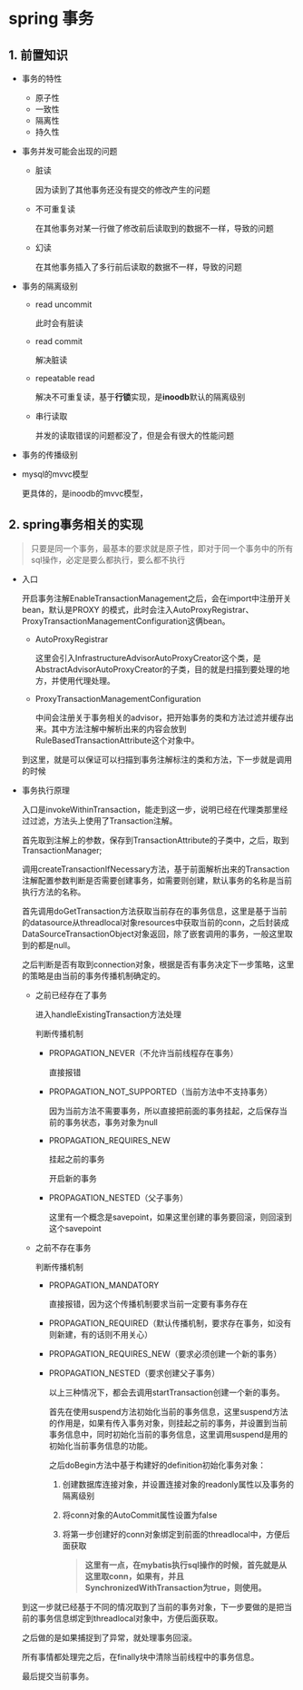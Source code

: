  

# spring 事务

## 1. 前置知识

- 事务的特性
  - 原子性
  - 一致性
  - 隔离性
  - 持久性

- 事务并发可能会出现的问题

  - 脏读

    因为读到了其他事务还没有提交的修改产生的问题

  - 不可重复读

    在其他事务对某一行做了修改前后读取到的数据不一样，导致的问题

  - 幻读

    在其他事务插入了多行前后读取的数据不一样，导致的问题

- 事务的隔离级别

  - read uncommit

    此时会有脏读

  - read commit

    解决脏读

  - repeatable read

    解决不可重复读，基于**行锁**实现，是**inoodb**默认的隔离级别

  - 串行读取

    并发的读取错误的问题都没了，但是会有很大的性能问题

- 事务的传播级别

- mysql的mvvc模型

  更具体的，是inoodb的mvvc模型，

 ## 2. spring事务相关的实现

> 只要是同一个事务，最基本的要求就是原子性，即对于同一个事务中的所有sql操作，必定是要么都执行，要么都不执行

- 入口

  开启事务注解EnableTransactionManagement之后，会在import中注册开关bean，默认是PROXY 的模式，此时会注入AutoProxyRegistrar、ProxyTransactionManagementConfiguration这俩bean。

  - AutoProxyRegistrar

    这里会引入InfrastructureAdvisorAutoProxyCreator这个类，是AbstractAdvisorAutoProxyCreator的子类，目的就是扫描到要处理的地方，并使用代理处理。

  - ProxyTransactionManagementConfiguration

    中间会注册关于事务相关的advisor，把开始事务的类和方法过滤并缓存出来。其中方法注解中解析出来的内容会放到RuleBasedTransactionAttribute这个对象中。

  到这里，就是可以保证可以扫描到事务注解标注的类和方法，下一步就是调用的时候

- 事务执行原理

  入口是invokeWithinTransaction，能走到这一步，说明已经在代理类那里经过过滤，方法头上使用了Transaction注解。

  首先取到注解上的参数，保存到TransactionAttribute的子类中，之后，取到TransactionManager;

  调用createTransactionIfNecessary方法，基于前面解析出来的Transaction注解配置参数判断是否需要创建事务，如需要则创建，默认事务的名称是当前执行方法的名称。

  首先调用doGetTransaction方法获取当前存在的事务信息，这里是基于当前的datasource从threadlocal对象resources中获取当前的conn，之后封装成DataSourceTransactionObject对象返回，除了嵌套调用的事务，一般这里取到的都是null。

  之后判断是否有取到connection对象，根据是否有事务决定下一步策略，这里的策略是由当前的事务传播机制确定的。

  - 之前已经存在了事务

    进入handleExistingTransaction方法处理

    判断传播机制

    - PROPAGATION_NEVER（不允许当前线程存在事务）

      直接报错

    - PROPAGATION_NOT_SUPPORTED（当前方法中不支持事务）

      因为当前方法不需要事务，所以直接把前面的事务挂起，之后保存当前的事务状态，事务对象为null

    - PROPAGATION_REQUIRES_NEW

      挂起之前的事务

      开启新的事务

    - PROPAGATION_NESTED（父子事务）

      这里有一个概念是savepoint，如果这里创建的事务要回滚，则回滚到这个savepoint

      

  - 之前不存在事务

    判断传播机制

    - PROPAGATION_MANDATORY

      直接报错，因为这个传播机制要求当前一定要有事务存在

    - PROPAGATION_REQUIRED（默认传播机制，要求存在事务，如没有则新建，有的话则不用关心）

    - PROPAGATION_REQUIRES_NEW（要求必须创建一个新的事务）

    - PROPAGATION_NESTED（要求创建父子事务）

      以上三种情况下，都会去调用startTransaction创建一个新的事务。

      首先在使用suspend方法初始化当前的事务信息，这里suspend方法的作用是，如果有传入事务对象，则挂起之前的事务，并设置到当前事务信息中，同时初始化当前的事务信息，这里调用suspend是用的初始化当前事务信息的功能。

      之后doBegin方法中基于构建好的definition初始化事务对象：

      1. 创建数据库连接对象，并设置连接对象的readonly属性以及事务的隔离级别

      2. 将conn对象的AutoCommit属性设置为false

      3. 将第一步创建好的conn对象绑定到前面的threadlocal中，方便后面获取

         > **这里有一点，在mybatis执行sql操作的时候，首先就是从这里取conn，如果有，并且SynchronizedWithTransaction为true，则使用。**

  到这一步就已经基于不同的情况取到了当前的事务对象，下一步要做的是把当前的事务信息绑定到threadlocal对象中，方便后面获取。

  

  之后做的是如果捕捉到了异常，就处理事务回滚。

  所有事情都处理完之后，在finally块中清除当前线程中的事务信息。

  最后提交当前事务。

  

